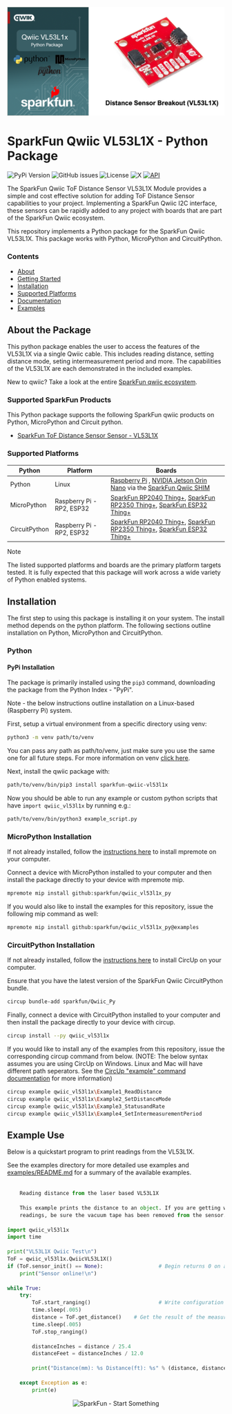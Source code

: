 ![Qwiic VL53L1X - Python Package](docs/images/gh-banner.png "qwiic VL53L1X Python Package")

# SparkFun Qwiic VL53L1X - Python Package

![PyPi Version](https://img.shields.io/pypi/v/sparkfun_qwiic_vl53l1x)
![GitHub issues](https://img.shields.io/github/issues/sparkfun/qwiic_vl53l1x_py)
![License](https://img.shields.io/github/license/sparkfun/qwiic_vl53l1x_py)
![X](https://img.shields.io/twitter/follow/sparkfun)
[![API](https://img.shields.io/badge/API%20Reference-blue)](https://docs.sparkfun.com/qwiic_vl53l1x_py/classqwiic__vl53l1x_1_1_qwiic_v_l53_l1_x.html)

The SparkFun Qwiic ToF Distance Sensor VL53L1X Module provides a simple and cost effective solution for adding ToF Distance Sensor capabilities to your project. Implementing a SparkFun Qwiic I2C interface, these sensors can be rapidly added to any project with boards that are part of the SparkFun Qwiic ecosystem.

This repository implements a Python package for the SparkFun Qwiic VL53L1X. This package works with Python, MicroPython and CircuitPython.

### Contents

* [About](#about-the-package)
* [Getting Started](#getting-started)
* [Installation](#installation)
* [Supported Platforms](#supported-platforms)
* [Documentation](https://docs.sparkfun.com/qwiic_vl53l1x_py/classqwiic__vl53l1x_1_1_qwiic_v_l53_l1_x.html)
* [Examples](#examples)

## About the Package

This python package enables the user to access the features of the VL53L1X via a single Qwiic cable. This includes reading distance, setting distance mode, seting intermeasurement period and more. The capabilities of the VL53L1X are each demonstrated in the included examples.

New to qwiic? Take a look at the entire [SparkFun qwiic ecosystem](https://www.sparkfun.com/qwiic).

### Supported SparkFun Products

This Python package supports the following SparkFun qwiic products on Python, MicroPython and Circuit python. 

* [SparkFun ToF Distance Sensor Sensor - VL53L1X](https://www.sparkfun.com/products/14722)

### Supported Platforms

| Python | Platform | Boards |
|--|--|--|
| Python | Linux | [Raspberry Pi](https://www.sparkfun.com/raspberry-pi-5-8gb.html) , [NVIDIA Jetson Orin Nano](https://www.sparkfun.com/nvidia-jetson-orin-nano-developer-kit.html) via the [SparkFun Qwiic SHIM](https://www.sparkfun.com/sparkfun-qwiic-shim-for-raspberry-pi.html) |
| MicroPython | Raspberry Pi - RP2, ESP32 | [SparkFun RP2040 Thing+](https://www.sparkfun.com/sparkfun-thing-plus-rp2040.html), [SparkFun RP2350 Thing+](https://www.sparkfun.com/sparkfun-thing-plus-rp2350.html), [SparkFun ESP32 Thing+](https://www.sparkfun.com/sparkfun-thing-plus-esp32-wroom-usb-c.html)
|CircuitPython | Raspberry Pi - RP2, ESP32 | [SparkFun RP2040 Thing+](https://www.sparkfun.com/sparkfun-thing-plus-rp2040.html), [SparkFun RP2350 Thing+](https://www.sparkfun.com/sparkfun-thing-plus-rp2350.html), [SparkFun ESP32 Thing+](https://www.sparkfun.com/sparkfun-thing-plus-esp32-wroom-usb-c.html)

> [!NOTE]
> The listed supported platforms and boards are the primary platform targets tested. It is fully expected that this package will work across a wide variety of Python enabled systems. 

## Installation 

The first step to using this package is installing it on your system. The install method depends on the python platform. The following sections outline installation on Python, MicroPython and CircuitPython.

### Python 

#### PyPi Installation

The package is primarily installed using the `pip3` command, downloading the package from the Python Index - "PyPi". 

Note - the below instructions outline installation on a Linux-based (Raspberry Pi) system.

First, setup a virtual environment from a specific directory using venv:
```sh
python3 -m venv path/to/venv
```
You can pass any path as path/to/venv, just make sure you use the same one for all future steps. For more information on venv [click here](https://docs.python.org/3/library/venv.html).

Next, install the qwiic package with:
```sh
path/to/venv/bin/pip3 install sparkfun-qwiic-vl53l1x
```
Now you should be able to run any example or custom python scripts that have `import qwiic_vl53l1x` by running e.g.:
```sh
path/to/venv/bin/python3 example_script.py
```

### MicroPython Installation
If not already installed, follow the [instructions here](https://docs.micropython.org/en/latest/reference/mpremote.html) to install mpremote on your computer.

Connect a device with MicroPython installed to your computer and then install the package directly to your device with mpremote mip.
```sh
mpremote mip install github:sparkfun/qwiic_vl53l1x_py
```

If you would also like to install the examples for this repository, issue the following mip command as well:
```sh
mpremote mip install github:sparkfun/qwiic_vl53l1x_py@examples
```

### CircuitPython Installation
If not already installed, follow the [instructions here](https://docs.circuitpython.org/projects/circup/en/latest/#installation) to install CircUp on your computer.

Ensure that you have the latest version of the SparkFun Qwiic CircuitPython bundle. 
```sh
circup bundle-add sparkfun/Qwiic_Py
```

Finally, connect a device with CircuitPython installed to your computer and then install the package directly to your device with circup.
```sh
circup install --py qwiic_vl53l1x
```

If you would like to install any of the examples from this repository, issue the corresponding circup command from below. (NOTE: The below syntax assumes you are using CircUp on Windows. Linux and Mac will have different path seperators. See the [CircUp "example" command documentation](https://learn.adafruit.com/keep-your-circuitpython-libraries-on-devices-up-to-date-with-circup/example-command) for more information)

```sh
circup example qwiic_vl53l1x\Example1_ReadDistance
circup example qwiic_vl53l1x\Example2_SetDistanceMode
circup example qwiic_vl53l1x\Example3_StatusandRate
circup example qwiic_vl53l1x\Example4_SetIntermeasurementPeriod
```

Example Use
 ---------------
Below is a quickstart program to print readings from the VL53L1X.

See the examples directory for more detailed use examples and [examples/README.md](https://github.com/sparkfun/qwiic_vl53l1x_py/blob/main/examples/README.md) for a summary of the available examples.

```python

	Reading distance from the laser based VL53L1X

	This example prints the distance to an object. If you are getting weird
	readings, be sure the vacuum tape has been removed from the sensor.

import qwiic_vl53l1x
import time

print("VL53L1X Qwiic Test\n")
ToF = qwiic_vl53l1x.QwiicVL53L1X()
if (ToF.sensor_init() == None):					 # Begin returns 0 on a good init
	print("Sensor online!\n")

while True:
	try:
		ToF.start_ranging()						 # Write configuration bytes to initiate measurement
		time.sleep(.005)
		distance = ToF.get_distance()	 # Get the result of the measurement from the sensor
		time.sleep(.005)
		ToF.stop_ranging()

		distanceInches = distance / 25.4
		distanceFeet = distanceInches / 12.0

		print("Distance(mm): %s Distance(ft): %s" % (distance, distanceFeet))

	except Exception as e:
		print(e)

```
<p align="center">
<img src="https://cdn.sparkfun.com/assets/custom_pages/3/3/4/dark-logo-red-flame.png" alt="SparkFun - Start Something">
</p>

